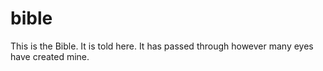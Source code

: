 # bible
This is the Bible.
It is told here.
It has passed through however many eyes have created mine. 
